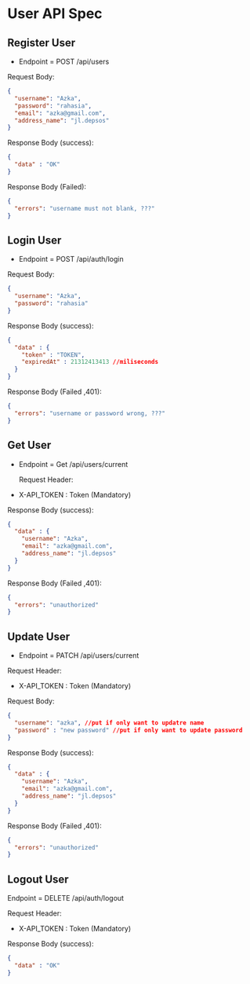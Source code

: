 # User API Spec

## Register User

- Endpoint = POST /api/users

Request Body:

```json
{
  "username": "Azka",
  "password": "rahasia",
  "email": "azka@gmail.com",
  "address_name": "jl.depsos"
}
```

Response Body (success):

```json
{
  "data" : "OK"
}
```

Response Body (Failed):

```json
{
  "errors": "username must not blank, ???"
}
```

## Login User

- Endpoint = POST /api/auth/login

Request Body:

```json
{
  "username": "Azka",
  "password": "rahasia"
}
```

Response Body (success):

```json
{
  "data" : {
    "token" : "TOKEN",
    "expiredAt" : 21312413413 //miliseconds
  }
}
```

Response Body (Failed ,401):

```json
{
  "errors": "username or password wrong, ???"
}
```

## Get User

- Endpoint = Get /api/users/current

  Request Header:

- X-API_TOKEN : Token (Mandatory)

Response Body (success):

```json
{
  "data" : {
    "username": "Azka",
    "email": "azka@gmail.com",
    "address_name": "jl.depsos"
  }
}
```

Response Body (Failed ,401):

```json
{
  "errors": "unauthorized"
}
```

## Update User

- Endpoint = PATCH /api/users/current

Request Header:
- X-API_TOKEN : Token (Mandatory)

Request Body: 
```json
{
  "username": "azka", //put if only want to updatre name
  "password" : "new password" //put if only want to update password
}
```

Response Body (success):

```json
{
  "data" : {
    "username": "Azka",
    "email": "azka@gmail.com",
    "address_name": "jl.depsos"
  }
}
```

Response Body (Failed ,401):

```json
{
  "errors": "unauthorized"
}
```

## Logout User
Endpoint = DELETE /api/auth/logout

Request Header:

- X-API_TOKEN : Token (Mandatory)

Response Body (success):

```json
{
  "data" : "OK"
}
```












